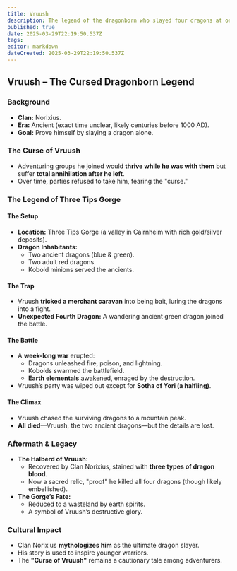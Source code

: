 ```yaml
---
title: Vruush
description: The legend of the dragonborn who slayed four dragons at once.
published: true
date: 2025-03-29T22:19:50.537Z
tags: 
editor: markdown
dateCreated: 2025-03-29T22:19:50.537Z
---
```


## **Vruush – The Cursed Dragonborn Legend**  

### **Background**  
- **Clan:** Norixius.  
- **Era:** Ancient (exact time unclear, likely centuries before 1000 AD).  
- **Goal:** Prove himself by slaying a dragon alone.  

### **The Curse of Vruush**  
- Adventuring groups he joined would **thrive while he was with them** but suffer **total annihilation after he left**.  
- Over time, parties refused to take him, fearing the "curse."  

### **The Legend of Three Tips Gorge**  
#### **The Setup**  
- **Location:** Three Tips Gorge (a valley in Cairnheim with rich gold/silver deposits).  
- **Dragon Inhabitants:**  
  - Two ancient dragons (blue & green).  
  - Two adult red dragons.  
  - Kobold minions served the ancients.  

#### **The Trap**  
- Vruush **tricked a merchant caravan** into being bait, luring the dragons into a fight.  
- **Unexpected Fourth Dragon:** A wandering ancient green dragon joined the battle.  

#### **The Battle**  
- A **week-long war** erupted:  
  - Dragons unleashed fire, poison, and lightning.  
  - Kobolds swarmed the battlefield.  
  - **Earth elementals** awakened, enraged by the destruction.  
- Vruush’s party was wiped out except for **Sotha of Yori (a halfling)**.  

#### **The Climax**  
- Vruush chased the surviving dragons to a mountain peak.  
- **All died**—Vruush, the two ancient dragons—but the details are lost.  

### **Aftermath & Legacy**  
- **The Halberd of Vruush:**  
  - Recovered by Clan Norixius, stained with **three types of dragon blood**.  
  - Now a sacred relic, "proof" he killed all four dragons (though likely embellished).  
- **The Gorge’s Fate:**  
  - Reduced to a wasteland by earth spirits.  
  - A symbol of Vruush’s destructive glory.  

### **Cultural Impact**  
- Clan Norixius **mythologizes him** as the ultimate dragon slayer.  
- His story is used to inspire younger warriors.  
- The **"Curse of Vruush"** remains a cautionary tale among adventurers.  
